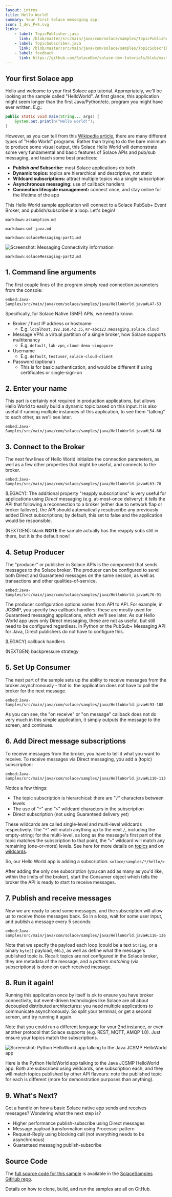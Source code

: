 ```yaml
---
layout: intros
title: Hello World!
summary: Your first Solace messaging app.
icon: I_dev_P+S.svg
links:
    - label: TopicPublisher.java
      link: /blob/master/src/main/java/com/solace/samples/TopicPublisher.java
    - label: TopicSubscriber.java
      link: /blob/master/src/main/java/com/solace/samples/TopicSubscriber.java
    - label: feedback
      link: https://github.com/SolaceDev/solace-dev-tutorials/blob/master/src/pages/tutorials/java/publish-subscribe.md
---
```


## Your first Solace app

Hello and welcome to your first Solace app tutorial.  Appropriately, we'll be looking at the sample called "HelloWorld".  At first glance, this application might seem longer than the first Java/Python/etc. program you might have ever written.  E.g.:

```java
public static void main(String... args) {
    System.out.println("Hello world!");
}
```

However, as you can tell from this [Wikipedia article](https://en.wikipedia.org/wiki/%22Hello,_World!%22_program), there are many different types of "Hello World" programs.  Rather than trying to do the bare minimum to produce some visual output, this Solace Hello World will demonstrate some very fundamental and basic features of Solace APIs and pub/sub messaging, and teach some best practices:

 - **Publish _and_ Subscribe:** most Solace applications do both
 - **Dynamic topics:** topics are hierarchical and descriptive, not static
 - **Wildcard subscriptions:** attract multiple topics via a single subscription
 - **Asynchronous messaging:** use of callback handlers
 - **Connection lifecycle management:** connect once, and stay online for the lifetime of the app

This Hello World sample application will connect to a Solace PubSub+ Event Broker, and publish/subscribe in a loop.  Let's begin!



[//]: # (`markdown:pubSubIntro.md`)

`markdown:assumption.md`

`markdown:smf-java.md`

[//]: # (`markdown:pubSubGoal.md`)

`markdown:solaceMessaging-part1.md`

![Screenshot: Messaging Connectivity Information](../../../images/screenshots/connectivity-info.png)

`markdown:solaceMessaging-part2.md`



## 1. Command line arguments
The first couple lines of the program simply read connection parameters from the console:

`embed:Java-Samples/src/main/java/com/solace/samples/java/HelloWorld.java#L47-53`

Specifically, for Solace Native (SMF) APIs, we need to know:

 - Broker / host IP address or hostname
    - E.g. `localhost`, `192.168.42.35`, `mr-abc123.messaging.solace.cloud`
 - Message VPN: a virtual partition of a single broker, how Solace supports multitenancy
    - E.g. `default`, `lab-vpn`, `cloud-demo-singapore`
 - Username
    - E.g. `default`, `testuser`, `solace-cloud-client`
 - Password (optional)
    - This is for basic authentication, and would be different if using certificates or single-sign-on


## 2. Enter your name

This part is certainly not required in production applications, but allows Hello World to easily build a dynamic topic based on this input. It is also useful if running multiple instances of this application, to see them "talking" to each other, as we'll see later.

`embed:Java-Samples/src/main/java/com/solace/samples/java/HelloWorld.java#L54-60`


## 3. Connect to the Broker

The next few lines of Hello World initialize the connection parameters, as well as a few other properties that might be useful, and connects to the broker.

`embed:Java-Samples/src/main/java/com/solace/samples/java/HelloWorld.java#L63-78`

(LEGACY): The additional property "reapply subscriptions" is very useful for applications using *Direct* messaging (e.g. at-most-once delivery): it tells the API that following a reconnection to a broker (either due to network flap or broker failover), the API should automatically resubscribe any previously added Direct subscriptions; by default, this set to false and the application would be responsible.

(NEXTGEN): blank **NOTE** the sample actually has the reapply subs still in there, but it is the default now!


## 4. Setup Producer

The "producer" or publisher in Solace APIs is the component that sends messages to the Solace broker.  The producer can be configured to send both Direct and Guaranteed messages on the same session, as well as transactions and other qualities-of-service.

`embed:Java-Samples/src/main/java/com/solace/samples/java/HelloWorld.java#L76-91`

The producer configuration options varies from API to API.  For example, in JCSMP, you specify two callback handlers: these are mostly used for Guaranteed messaging applications, which we'll see later.  As our Hello World app uses only Direct messaging, these are not as useful, but still need to be configured regardless.  In Python or the PubSub+ Messaging API for Java, Direct publishers do not have to configure this.

(LEGACY) callback handlers

(NEXTGEN) backpressure strategy


## 5. Set Up Consumer

The next part of the sample sets up the ability to receive messages from the broker asynchronously - that is: the application does not have to poll the broker for the next message. 

`embed:Java-Samples/src/main/java/com/solace/samples/java/HelloWorld.java#L93-108`

As you can see, the "on receive" or "on message" callback does not do very much in this simple application, it simply outputs the message to the screen, and continues.


## 6. Add Direct message subscriptions

To receive messages from the broker, you have to tell it what you want to receive.  To receive messages via Direct messaging, you add a (topic) subscription:

`embed:Java-Samples/src/main/java/com/solace/samples/java/HelloWorld.java#L110-113`

Notice a few things:
 - The topic subscription is hierarchical: there are "`/`" characters between levels
 - The use of "`*`" and "`>`" wildcard characters in the subscription
 - Direct subscription (not using Guaranteed delivery yet)

These wildcards are called single-level and multi-level wildcards respectively.  The "`*`" will match anything up to the next `/`, including the empty-string; for the multi-level, as long as the message's first part of the topic matches the subscription to that point, the "`>`" wildcard will match any remaining (one-or-more) levels.  See here for more details on [topics](https://docs.solace.com/Get-Started/what-are-topics.htm) and on [wildcards](https://docs.solace.com/Messaging/Wildcard-Charaters-Topic-Subs.htm).

So, our Hello World app is adding a subscription: `solace/samples/*/hello/>`

After adding the only one subscription (you can add as many as you'd like, within the limits of the broker), start the Consumer object which tells the broker the API is ready to start to receive messages.


## 7. Publish and receive messages

Now we are ready to send some messages, and the subscription will allow us to receive those messages back.  So in a loop, wait for some user input, and publish a message every 5 seconds:

`embed:Java-Samples/src/main/java/com/solace/samples/java/HelloWorld.java#L116-136`
 
Note that we specify the payload each loop (could be a text `String`, or a binary `byte[]` payload, etc.), as well as define what the message's published topic is.  Recall: topics are not configured in the Solace broker, they are metadata of the message, and a _pattern matching_ (via subscriptions) is done on each received message.


## 8. Run it again!

Running this application once by itself is ok to ensure you have broker connectivity, but event-driven technologies like Solace are all about decoupled distributed architectures: you need multiple applications to communicate asynchronously.  So split your terminal, or get a second screen, and try running it again.

Note that you could run a different language for your 2nd instance, or even another protocol that Solace supports (e.g. REST, MQTT, AMQP 1.0).  Just ensure your topics match the subscriptions.

![Screenshot: Python HelloWorld app talking to the Java JCSMP HelloWorld app](../../../images/screenshots/helloworld-two-apps-talk.png)
 
Here is the Python HelloWorld app talking to the Java JCSMP HelloWorld app.  Both are subscribed using wildcards, one subscription each, and they will match topics published by other API flavours: note the published topic for each is different (more for demonstration purposes than anything).


## 9. What's Next?
Got a handle on how a basic Solace native app sends and receives messages?  Wondering what the next step is?
 - Higher performance publish-subscribe using Direct messages
 - Message payload transformation using Processor pattern
 - Request-Reply using blocking call (not everything needs to be asynchronous)
 - Guaranteed messaging publish-subscribe






## Source Code

The [full source code for this sample](https://github.com/SolaceSamples/solace-samples-java/blob/master/src/main/java/com/solace/samples/java/HelloWorld.java) is available in the [SolaceSamples GitHub repo](https://github.com/SolaceSamples/solace-samples-java-java).

Details on how to clone, build, and run the samples are all on GitHub.
